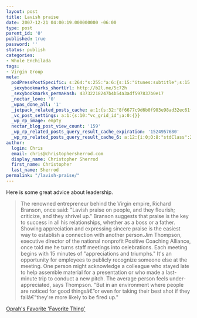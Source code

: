 ```yaml
---
layout: post
title: Lavish praise
date: 2007-12-21 04:00:19.000000000 -06:00
type: post
parent_id: '0'
published: true
password: ''
status: publish
categories:
- Whole Enchilada
tags:
- Virgin Group
meta:
  podPressPostSpecific: s:264:"s:255:"a:6:{s:15:"itunes:subtitle";s:15:"##PostExcerpt##";s:14:"itunes:summary";s:15:"##PostExcerpt##";s:15:"itunes:keywords";s:17:"##WordPressCats##";s:13:"itunes:author";s:10:"##Global##";s:15:"itunes:explicit";s:7:"Default";s:12:"itunes:block";s:7:"Default";}";";
  _sexybookmarks_shortUrl: http://b2l.me/5c72h
  _sexybookmarks_permaHash: 43732218247b4b54a3adf597837b0e17
  _nectar_love: '0'
  _wpas_done_all: '1'
  _jetpack_related_posts_cache: a:1:{s:32:"8f6677c9d6b0f903e98ad32ec61f8deb";a:2:{s:7:"expires";i:1446629492;s:7:"payload";a:3:{i:0;a:1:{s:2:"id";i:586;}i:1;a:1:{s:2:"id";i:1038;}i:2;a:1:{s:2:"id";i:241;}}}}
  _vc_post_settings: a:1:{s:10:"vc_grid_id";a:0:{}}
  _wp_rp_image: empty
  nectar_blog_post_view_count: '159'
  _wp_rp_related_posts_query_result_cache_expiration: '1524957680'
  _wp_rp_related_posts_query_result_cache_6: a:12:{i:0;O:8:"stdClass":2:{s:7:"post_id";s:3:"318";s:5:"score";s:17:"81.21371559966651";}i:1;O:8:"stdClass":2:{s:7:"post_id";s:3:"874";s:5:"score";s:17:"79.36444419166557";}i:2;O:8:"stdClass":2:{s:7:"post_id";s:3:"261";s:5:"score";s:17:"77.80421941516173";}i:3;O:8:"stdClass":2:{s:7:"post_id";s:4:"1176";s:5:"score";s:17:"76.88144761923469";}i:4;O:8:"stdClass":2:{s:7:"post_id";s:4:"1117";s:5:"score";s:16:"74.9866849812318";}i:5;O:8:"stdClass":2:{s:7:"post_id";s:3:"742";s:5:"score";s:16:"74.9866849812318";}i:6;O:8:"stdClass":2:{s:7:"post_id";s:4:"1417";s:5:"score";s:17:"74.47912393966004";}i:7;O:8:"stdClass":2:{s:7:"post_id";s:4:"1305";s:5:"score";s:17:"70.99256966053031";}i:8;O:8:"stdClass":2:{s:7:"post_id";s:3:"319";s:5:"score";s:17:"70.99256966053031";}i:9;O:8:"stdClass":2:{s:7:"post_id";s:4:"1289";s:5:"score";s:17:"70.48500861895855";}i:10;O:8:"stdClass":2:{s:7:"post_id";s:4:"1309";s:5:"score";s:17:"69.45264962686511";}i:11;O:8:"stdClass":2:{s:7:"post_id";s:4:"1196";s:5:"score";s:17:"69.45264962686511";}}
author:
  login: Chris
  email: chris@christophersherrod.com
  display_name: Christopher Sherrod
  first_name: Christopher
  last_name: Sherrod
permalink: "/lavish-praise/"
---
```

<p>Here is some great advice about leadership.</p>
<blockquote><p> The renowned entrepreneur behind the Virgin empire, Richard Branson, once said: "Lavish praise on people, and they flourish; criticize, and they shrivel up." Branson suggests that praise is the key to success in all his relationships, whether as a boss or a father. Showing appreciation and expressing sincere praise is the easiest way to establish a connection with another person.Jim Thompson, executive director of the national nonprofit Positive Coaching Alliance, once told me he turns staff meetings into celebrations. Each meeting begins with 15 minutes of "appreciations and triumphs." It's an opportunity for employees to publicly recognize someone else at the meeting. One person might acknowledge a colleague who stayed late to help assemble material for a presentation or who made a last-minute trip to conduct a new pitch. The average person feels under-appreciated, says Thompson. "But in an environment where people are noticed for good thingsâ€”or even for taking their best shot if they failâ€”they're more likely to be fired up."</p></blockquote>
<p><a href="http://www.businessweek.com/smallbiz/content/dec2007/sb20071214_702526.htm" rel="nofollow">Oprah's Favorite 'Favorite Thing'</a></p>
